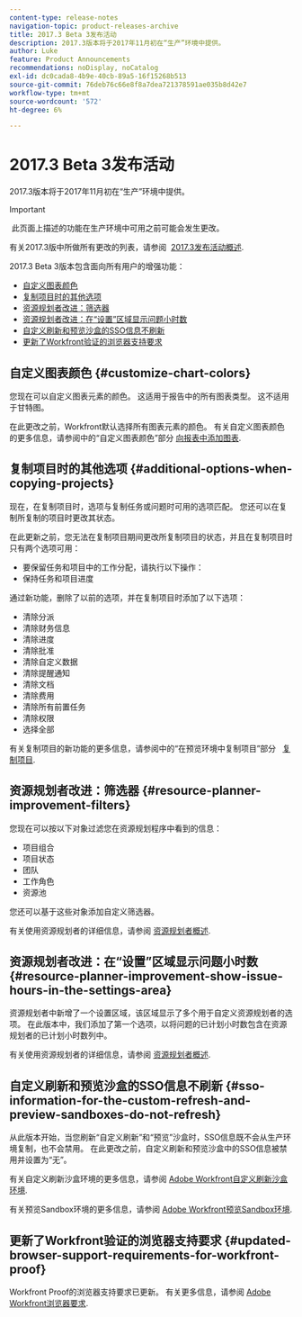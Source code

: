 ```yaml
---
content-type: release-notes
navigation-topic: product-releases-archive
title: 2017.3 Beta 3发布活动
description: 2017.3版本将于2017年11月初在“生产”环境中提供。
author: Luke
feature: Product Announcements
recommendations: noDisplay, noCatalog
exl-id: dc0cada8-4b9e-40cb-89a5-16f15268b513
source-git-commit: 76deb76c66e8f8a7dea721378591ae035b8d42e7
workflow-type: tm+mt
source-wordcount: '572'
ht-degree: 6%

---
```


# 2017.3 Beta 3发布活动

2017.3版本将于2017年11月初在“生产”环境中提供。

>[!IMPORTANT]
>
> 此页面上描述的功能在生产环境中可用之前可能会发生更改。

有关2017.3版中所做所有更改的列表，请参阅  [2017.3发布活动概述](../../../../product-announcements/product-releases/quarterly-release-archive/2017.3-release-activity/2017.3-release-activity-overview.md).

2017.3 Beta 3版本包含面向所有用户的增强功能：

* [自定义图表颜色](#customize-chart-colors)
* [复制项目时的其他选项](#additional-options-when-copying-projects)
* [资源规划者改进：筛选器](#resource-planner-improvement-filters)
* [资源规划者改进：在“设置”区域显示问题小时数](#resource-planner-improvement-show-issue-hours-in-the-settings-area)
* [自定义刷新和预览沙盒的SSO信息不刷新](#sso-information-for-the-custom-refresh-and-preview-sandboxes-do-not-refresh)
* [更新了Workfront验证的浏览器支持要求](#updated-browser-support-requirements-for-workfront-proof)

## 自定义图表颜色 {#customize-chart-colors}

您现在可以自定义图表元素的颜色。 这适用于报告中的所有图表类型。 这不适用于甘特图。

在此更改之前，Workfront默认选择所有图表元素的颜色。 有关自定义图表颜色的更多信息，请参阅中的“自定义图表颜色”部分 [向报表中添加图表](../../../../reports-and-dashboards/reports/creating-and-managing-reports/add-chart-report.md).

## 复制项目时的其他选项 {#additional-options-when-copying-projects}

现在，在复制项目时，选项与复制任务或问题时可用的选项匹配。 您还可以在复制所复制的项目时更改其状态。

在此更新之前，您无法在复制项目期间更改所复制项目的状态，并且在复制项目时只有两个选项可用：

* 要保留任务和项目中的工作分配，请执行以下操作：
* 保持任务和项目进度

通过新功能，删除了以前的选项，并在复制项目时添加了以下选项：

* 清除分派
* 清除财务信息
* 清除进度
* 清除批准
* 清除自定义数据
* 清除提醒通知
* 清除文档
* 清除费用
* 清除所有前置任务
* 清除权限
* 选择全部

有关复制项目的新功能的更多信息，请参阅中的“在预览环境中复制项目”部分   [复制项目](../../../../manage-work/projects/manage-projects/copy-project.md).

## 资源规划者改进：筛选器 {#resource-planner-improvement-filters}

您现在可以按以下对象过滤您在资源规划程序中看到的信息：

* 项目组合
* 项目状态
* 团队
* 工作角色
* 资源池

您还可以基于这些对象添加自定义筛选器。

有关使用资源规划者的详细信息，请参阅 [资源规划者概述](../../../../resource-mgmt/resource-planning/get-started-resource-planner.md). 

## 资源规划者改进：在“设置”区域显示问题小时数 {#resource-planner-improvement-show-issue-hours-in-the-settings-area}

资源规划者中新增了一个设置区域，该区域显示了多个用于自定义资源规划者的选项。 在此版本中，我们添加了第一个选项，以将问题的已计划小时数包含在资源规划者的已计划小时数列中。

有关使用资源规划者的详细信息，请参阅 [资源规划者概述](../../../../resource-mgmt/resource-planning/get-started-resource-planner.md).

## 自定义刷新和预览沙盒的SSO信息不刷新 {#sso-information-for-the-custom-refresh-and-preview-sandboxes-do-not-refresh}

从此版本开始，当您刷新“自定义刷新”和“预览”沙盒时，SSO信息既不会从生产环境复制，也不会禁用。 在此更改之前，自定义刷新和预览沙盒中的SSO信息被禁用并设置为“无”。

有关自定义刷新沙盒环境的更多信息，请参阅 [Adobe Workfront自定义刷新沙盒环境](../../../../administration-and-setup/set-up-workfront/workfront-testing-environments/wf-custom-refresh-sandbox-environment.md).

有关预览Sandbox环境的更多信息，请参阅 [Adobe Workfront预览Sandbox环境](../../../../administration-and-setup/set-up-workfront/workfront-testing-environments/wf-preview-sandbox-environment.md).

## 更新了Workfront验证的浏览器支持要求 {#updated-browser-support-requirements-for-workfront-proof}

Workfront Proof的浏览器支持要求已更新。 有关更多信息，请参阅 [Adobe Workfront浏览器要求](../../../../workfront-basics/workfront-browser-requirements.md).

